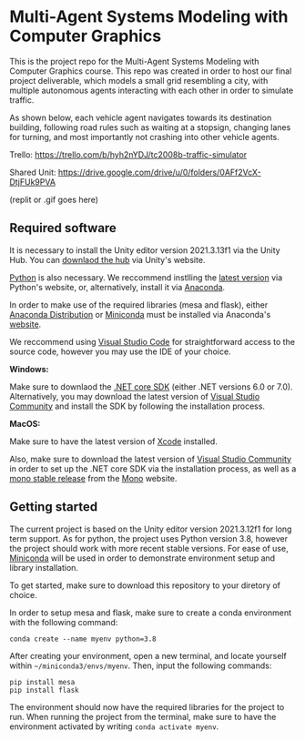 # Multi-Agent Systems Modeling with Computer Graphics
This is the project repo for the Multi-Agent Systems Modeling with Computer Graphics course. This repo was created in order to host our final project deliverable, which models a small grid resembling a city, with multiple autonomous agents interacting with each other in order to simulate traffic. 

As shown below, each vehicle agent navigates towards its destination building, following road rules such as waiting at a stopsign, changing lanes for turning, and most importantly not crashing into other vehicle agents.

Trello:
https://trello.com/b/hyh2nYDJ/tc2008b-traffic-simulator

Shared Unit:
https://drive.google.com/drive/u/0/folders/0AFf2VcX-DtjFUk9PVA

(replit or .gif goes here)

## Required software

It is necessary to install the Unity editor version 2021.3.13f1 via the Unity Hub. You can [downlaod the hub](https://unity.com/download#how-get-started) via Unity's website.

[Python](https://www.python.org/) is also necessary. We reccommend instlling the [latest version](https://www.python.org/downloads/) via Python's website, or, alternatively, install it via [Anaconda](https://www.anaconda.com/).

In order to make use of the required libraries (mesa and flask), either [Anaconda Distribution](https://www.anaconda.com/products/distribution) or [Miniconda](https://docs.conda.io/en/latest/miniconda.html) must be installed via Anaconda's [website](https://www.anaconda.com/).

We reccommend using [Visual Studio Code](https://code.visualstudio.com/) for straightforward access to the source code, however you may use the IDE of your choice.

**Windows:**

Make sure to downlaod the [.NET core SDK](https://dotnet.microsoft.com/en-us/download) (either .NET versions 6.0 or 7.0). Alternatively, you may download the latest version of [Visual Studio Community](https://visualstudio.microsoft.com/downloads/) and install the SDK by following the installation process.

**MacOS:**

Make sure to have the latest version of [Xcode](https://developer.apple.com/xcode/) installed.

Also, make sure to download the latest version of [Visual Studio Community](https://visualstudio.microsoft.com/downloads/) in order to set up the .NET core SDK via the installation process, as well as a [mono stable release](https://www.mono-project.com/download/stable/) from the [Mono](https://www.mono-project.com/) website.

## Getting started

The current project is based on the Unity editor version 2021.3.12f1 for long term support. As for python, the project uses Python version 3.8, however the project should work with more recent stable versions. For ease of use, [Miniconda](https://docs.conda.io/en/latest/miniconda.html) will be used in order to demonstrate environment setup and library installation.

To get started, make sure to download this repository to your diretory of choice.

In order to setup mesa and flask, make sure to create a conda environment with the following command:

`conda create --name myenv python=3.8`

After creating your environment, open a new terminal, and locate yourself within `~/miniconda3/envs/myenv`. Then, input the following commands:

`pip install mesa`<br />
`pip install flask`

The environment should now have the required libraries for the project to run. When running the project from the terminal, make sure to have the environment activated by writing `conda activate myenv`.

